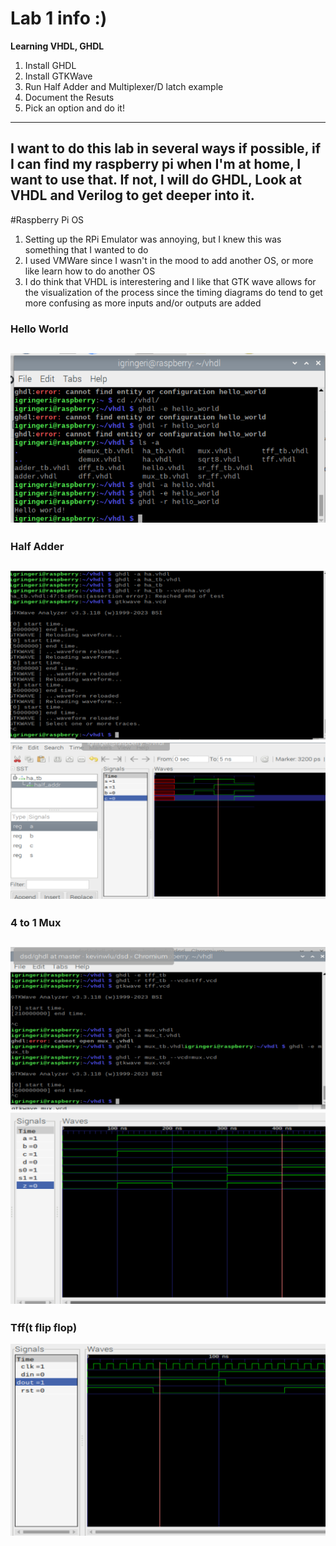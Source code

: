# Lab 1 info :) 
**Learning VHDL, GHDL**

1. Install GHDL
2. Install GTKWave 
3. Run Half Adder and Multiplexer/D latch example
4. Document the Resuts
5. Pick an option and do it!

---
I want to do this lab in several ways if possible, if I can find my raspberry pi when I'm at home, I want to use that. If not, I will do GHDL, Look at VHDL and Verilog to get deeper into it.
--- 
#Raspberry Pi OS

1. Setting up the RPi Emulator was annoying, but I knew this was something that I wanted to do
2. I used VMWare since I wasn't in the mood to add another OS, or more like learn how to do another OS
3. I do think that VHDL is interestering and I like that GTK wave allows for the visualization of the process since the timing diagrams do tend to get more confusing as more inputs and/or outputs are added

### Hello World 
![helloWorld](HelloWorld.png)
---
### Half Adder 
![haTERMINAL](haTER.png)
![haGTKWA](haGTK.png)
---
### 4 to 1 Mux 
![muxTER](muxTER.png)
![muxGTKWA](muxGTK.png)
---
### Tff(t flip flop) 
![tffGTKWA](tffGTK.png)